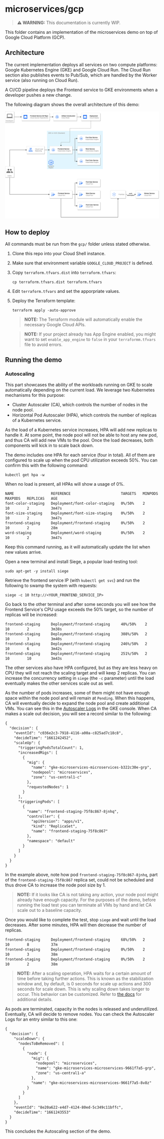 # microservices/gcp

> **⚠️ WARNING:** This documentation is currently WIP.

This folder contains an implementation of the microservices demo on top of Google Cloud Platform (GCP).

## Architecture

The current implementation deploys all services on two compute platforms: Google Kubernetes Engine (GKE) and Google Cloud Run. The Cloud Run section also publishes events to Pub/Sub, which are handled by the Worker service (also running on Cloud Run).

A CI/CD pipeline deploys the Frontend service to GKE environments when a developer pushes a new change.

The following diagram shows the overall architecture of this demo:

![Architecture diagram](architecture.png)

## How to deploy

All commands must be run from the `gcp/` folder unless stated otherwise.

1. Clone this repo into your Cloud Shell instance.
2. Make sure that environment variable `GOOGLE_CLOUD_PROJECT` is defined.
3. Copy `terraform.tfvars.dist` into `terraform.tfvars`:

    ```
    cp terraform.tfvars.dist terraform.tfvars
    ```

4. Edit `terraform.tfvars` and set the apporpriate values.
5. Deploy the Terraform template:

    ```
    terraform apply -auto-approve
    ```

    > **NOTE:** The Terraform module will automatically enable the necessary Google Cloud APIs.

    > **NOTE:** If your project already has App Engine enabled, you might want to set `enable_app_engine` to `false` in your `terraformm.tfvars` file to avoid errors.

## Running the demo

### Autoscaling

This part showcases the ability of the workloads running on GKE to scale automatically depending on the current load. We leverage two Kubernetes mechanisms for this purpose:

* Cluster Autoscaler (CA), which controls the number of nodes in the node pool.
* Horizontal Pod Autoscaler (HPA), which controls the number of replicas of a Kubernetes service.

As the load of a Kubernetes service increases, HPA will add new replicas to handle it. At some point, the node pool will not be able to host any new pod, and thus CA will add new VMs to the pool. Once the load decreases, both components will kick in to scale back down.

The demo includes one HPA for each service (four in total). All of them are configured to scale up when the pod CPU utilization exceeds 50%. You can confirm this with the following command:

```
kubectl get hpa -w
```

When no load is present, all HPAs will show a usage of 0%.

```
NAME                 REFERENCE                       TARGETS   MINPODS   MAXPODS   REPLICAS   AGE
font-color-staging   Deployment/font-color-staging   0%/50%    2         10        2          3m47s
font-size-staging    Deployment/font-size-staging    0%/50%    2         10        2          3m47s
frontend-staging     Deployment/frontend-staging     0%/50%    2         10        2          28m
word-staging         Deployment/word-staging         0%/50%    2         10        2          3m47s
```

Keep this command running, as it will automatically update the list when new values arrive.

Open a new terminal and install Siege, a popular load-testing tool:

```
sudo apt-get -y install siege
```

Retrieve the frontend service IP (with `kubectl get svc`) and run the following to swamp the system with requests:

```
siege -c 10 http://<YOUR_FRONTEND_SERVICE_IP>
```

Go back to the other terminal and after some seconds you will see how the Frontend Service's CPU usage exceeds the 50% target, so the number of replicas will be increased:

```
frontend-staging     Deployment/frontend-staging     40%/50%    2         10        2          3m38s
frontend-staging     Deployment/frontend-staging     308%/50%   2         10        3          3m40s
frontend-staging     Deployment/frontend-staging     246%/50%   2         10        6          3m42s
frontend-staging     Deployment/frontend-staging     251%/50%   2         10        10         3m43s
```

The other services also have HPA configured, but as they are less heavy on CPU they will not reach the scaling target and will keep 2 replicas. You can increase the concurrency setting in `siege` (the `-c` parameter) until the load eventually makes the other services scale out as well.

As the number of pods increases, some of them might not have enough space within the node pool and will remain at `Pending`. When this happens, CA will eventually decide to expand the node pool and create additional VMs. You can see this in the [Autoscaler Logs](https://cloud.google.com/kubernetes-engine/docs/how-to/cluster-autoscaler-visibility) in the GKE console. When CA makes a scale out decision, you will see a record similar to the following:

```
{
  "decision": {
    "eventId": "c036e2c3-7918-4116-a00a-c825ad7c18c8",
    "decideTime": "1661242452",
    "scaleUp": {
      "triggeringPodsTotalCount": 1,
      "increasedMigs": [
        {
          "mig": {
            "name": "gke-microservices-microservices-b322c30e-grp",
            "nodepool": "microservices",
            "zone": "us-central1-c"
          },
          "requestedNodes": 1
        }
      ],
      "triggeringPods": [
        {
          "name": "frontend-staging-75f8c867-8jnhq",
          "controller": {
            "apiVersion": "apps/v1",
            "kind": "ReplicaSet",
            "name": "frontend-staging-75f8c867"
          },
          "namespace": "default"
        }
      ]
    }
  }
}
```

In the example above, note how pod `frontend-staging-75f8c867-8jnhq`, part of the `frontend-staging-75f8c867` replica set, could not be scheduled and thus drove CA to increase the node pool size by 1.

> **NOTE:** If it looks like CA is not taking any action, your node pool might already have enough capacity. For the purposes of the demo, before running the load test you can terminate all VMs by hand and let CA scale out to a baseline capacity.

Once you would like to complete the test, stop `siege` and wait until the load decreases. After some minutes, HPA will then decrease the number of replicas.

```
frontend-staging     Deployment/frontend-staging     68%/50%   2         10        8          37m
frontend-staging     Deployment/frontend-staging     0%/50%    2         10        3          38m
frontend-staging     Deployment/frontend-staging     0%/50%    2         10        2          38m
```

> **NOTE:** After a scaling operation, HPA waits for a certain amount of time before taking further actions. This is known as the stabilization window and, by default, is 0 seconds for scale up actions and 300 seconds for scale down. This is why scaling down takes longer to occur. This behavior can be customized. Refer to [the docs](https://kubernetes.io/docs/tasks/run-application/horizontal-pod-autoscale/#default-behavior) for additional details.

As pods are terminated, capacity in the nodes is released and underutilized. Eventually, CA will decide to remove nodes. You can check the Autoscaler Logs for an entry similar to this one:

```
{
  "decision": {
    "scaleDown": {
      "nodesToBeRemoved": [
        {
          "node": {
            "mig": {
              "nodepool": "microservices",
              "name": "gke-microservices-microservices-9661f7a5-grp",
              "zone": "us-central1-a"
            },
            "name": "gke-microservices-microservices-9661f7a5-8v8z"
          }
        }
      ]
    },
    "eventId": "8e20a622-e4d7-4124-80ed-5c349c11bffc",
    "decideTime": "1661243553"
  }
}
```

This concludes the Autoscaling section of the demo.
